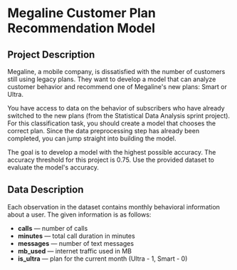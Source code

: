 # Megaline Customer Plan Recommendation Model

## Project Description

Megaline, a mobile company, is dissatisfied with the number of customers still using legacy plans. They want to develop a model that can analyze customer behavior and recommend one of Megaline's new plans: Smart or Ultra.

You have access to data on the behavior of subscribers who have already switched to the new plans (from the Statistical Data Analysis sprint project). For this classification task, you should create a model that chooses the correct plan. Since the data preprocessing step has already been completed, you can jump straight into building the model.

The goal is to develop a model with the highest possible accuracy. The accuracy threshold for this project is 0.75. Use the provided dataset to evaluate the model's accuracy.

## Data Description

Each observation in the dataset contains monthly behavioral information about a user. The given information is as follows:

- **calls** — number of calls
- **minutes** — total call duration in minutes
- **messages** — number of text messages
- **mb_used** — internet traffic used in MB
- **is_ultra** — plan for the current month (Ultra - 1, Smart - 0)

